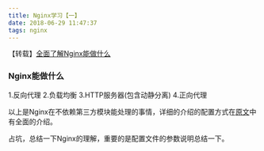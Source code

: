 ```yaml
---
title: Nginx学习【一】
date: 2018-06-29 11:47:37
tags: nginx
---
```


【转载】[全面了解Nginx能做什么](https://juejin.im/post/5b8f963ce51d450e425e81b1)

### Nginx能做什么
1.反向代理
2.负载均衡
3.HTTP服务器(包含动静分离)
4.正向代理


以上是Nginx在不依赖第三方模块能处理的事情，详细的介绍的配置方式在[原文](https://juejin.im/post/5b8f963ce51d450e425e81b1)中有全面的介绍。


占坑，总结一下Nginx的理解，重要的是配置文件的参数说明总结一下。
